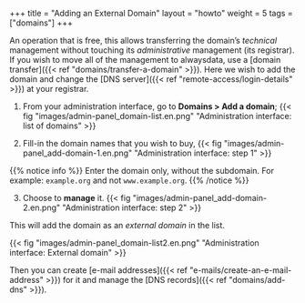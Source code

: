 +++
title = "Adding an External Domain"
layout = "howto"
weight = 5
tags = ["domains"]
+++

An operation that is free, this allows transferring the domain’s *technical* management without touching its *administrative* management (its registrar). If you wish to move all of the management to alwaysdata, use a [domain transfer]({{< ref "domains/transfer-a-domain" >}}). Here we wish to add the domain and change the [DNS server]({{< ref "remote-access/login-details" >}}) at your registrar.

1.  From your administration interface, go to **Domains > Add a domain**;
    {{< fig "images/admin-panel_domain-list.en.png" "Administration interface: list of domains" >}}

2.  Fill-in the domain names that you wish to buy,
    {{< fig "images/admin-panel_add-domain-1.en.png" "Administration interface: step 1" >}}

{{% notice info %}}
Enter the domain only, without the subdomain. For example: `example.org` and not `www.example.org`.
{{% /notice %}}

3.  Choose to **manage** it.
    {{< fig "images/admin-panel_add-domain-2.en.png" "Administration interface: step 2" >}}

This will add the domain as an *external domain* in the list.

{{< fig "images/admin-panel_domain-list2.en.png" "Administration interface: External domain" >}}

Then you can create [e-mail addresses]({{< ref "e-mails/create-an-e-mail-address" >}}) for it and manage the [DNS records]({{< ref "domains/add-dns" >}}).
